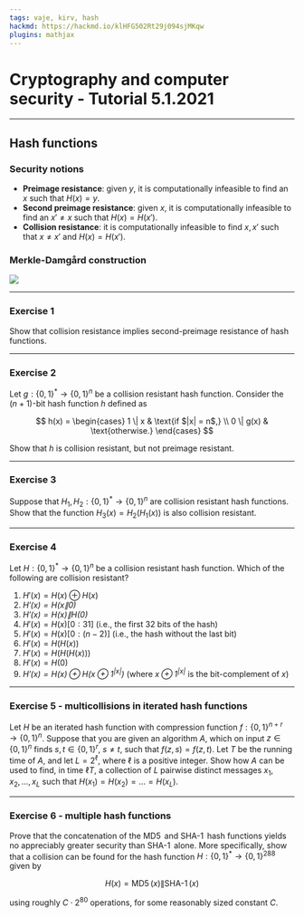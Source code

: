 ```yaml
---
tags: vaje, kirv, hash
hackmd: https://hackmd.io/klHFG502Rt29j094sjMKqw
plugins: mathjax
---
```

# Cryptography and computer security - Tutorial 5.1.2021

---

## Hash functions

### Security notions

* **Preimage resistance**: given $y$, it is computationally infeasible to find an $x$ such that $H(x) = y$.
* **Second preimage resistance**: given $x$, it is computationally infeasible to find an $x' \ne x$ such that $H(x) = H(x')$.
* **Collision resistance**: it is computationally infeasible to find $x, x'$ such that $x \ne x'$ and $H(x) = H(x')$.

### Merkle-Damgård construction

![](https://upload.wikimedia.org/wikipedia/commons/thumb/e/ed/Merkle-Damgard_hash_big.svg/400px-Merkle-Damgard_hash_big.svg.png)

---

### Exercise 1

Show that collision resistance implies second-preimage resistance of hash functions.

---

### Exercise 2

Let $g : {\lbrace 0, 1 \rbrace^*} \to \lbrace 0, 1 \rbrace^n$ be a collision resistant hash function. Consider the $(n+1)$-bit hash function $h$ defined as

$$
h(x) = \begin{cases}
1 \| x & \text{if $|x| = n$,} \\
0 \| g(x) & \text{otherwise.}
\end{cases}
$$

Show that $h$ is collision resistant, but not preimage resistant.

---

### Exercise 3

Suppose that ${H_1}, {H_2} : {\lbrace 0, 1 \rbrace^*} \to \lbrace 0, 1 \rbrace^n$ are collision resistant hash functions. Show that the function ${H_3}(x) = {H_2}({H_1}(x))$ is also collision resistant.

---

### Exercise 4

Let $H : {\lbrace 0, 1 \rbrace^*} \to \lbrace 0, 1 \rbrace^n$ be a collision resistant hash function. Which of the following are collision resistant?

1. $H'(x) = H(x) \oplus H(x)$
2. <i>$H'(x) = H(x \| 0)$</i>
3. <i>$H'(x) = H(x) \| H(0)$</i>
4. $H'(x) = H(x)[0:31]$ (i.e., the first $32$ bits of the hash)
5. $H'(x) = H(x)[0:(n-2)]$ (i.e., the hash without the last bit)
6. $H'(x) = H(H(x))$
7. $H'(x) = H(H(H(x)))$
8. $H'(x) = H(0)$
9. <i>$H'(x) = H(x) \oplus H(x \oplus 1^{|x|})$</i> (where <i>$x \oplus 1^{|x|}$</i> is the bit-complement of $x$)

---

### Exercise 5 - multicollisions in iterated hash functions

Let $H$ be an iterated hash function with compression function $f : \lbrace 0, 1 \rbrace^{n+r} \to \lbrace 0, 1 \rbrace^n$. Suppose that you are given an algorithm $A$, which on input $z \in \lbrace 0, 1 \rbrace^n$ finds $s, t \in \lbrace 0, 1 \rbrace^r$, $s \ne t$, such that $f(z, s) = f(z, t)$. Let $T$ be the running time of $A$, and let $L = 2^\ell$, where $\ell$ is a positive integer. Show how $A$ can be used to find, in time $\ell T$, a collection of $L$ pairwise distinct messages ${x_1}, {x_2}, \dots, {x_L}$ such that $H({x_1}) = H({x_2}) = \dots = H({x_L})$.

---

### Exercise 6 - multiple hash functions

Prove that the concatenation of the $\operatorname{MD5}$ and $\operatorname{SHA-1}$ hash functions yields no appreciably greater security than $\operatorname{SHA-1}$ alone. More specifically, show that a collision can be found for the hash function $H : {\lbrace 0, 1 \rbrace^*} \to \lbrace 0, 1 \rbrace^{288}$ given by

$$
H(x) = \operatorname{MD5}(x) \| \operatorname{SHA-1}(x)
$$

using roughly $C \cdot 2^{80}$ operations, for some reasonably sized constant $C$.